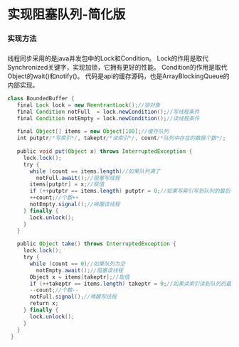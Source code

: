 # 实现阻塞队列-简化版

### 实现方法


### 
线程同步采用的是java并发包中的Lock和Condition。
Lock的作用是取代Synchronized关键字，实现加锁，它拥有更好的性能。
Condition的作用是取代Object的wait()和notify()。
代码是api的缓存源码，也是ArrayBlockingQueue的内部实现。

```java
class BoundedBuffer {
   final Lock lock = new ReentrantLock();//锁对象
   final Condition notFull  = lock.newCondition();//写线程条件 
   final Condition notEmpty = lock.newCondition();//读线程条件 
 
   final Object[] items = new Object[100];//缓存队列
   int putptr/*写索引*/, takeptr/*读索引*/, count/*队列中存在的数据个数*/;
 
   public void put(Object x) throws InterruptedException {
     lock.lock();
     try {
       while (count == items.length)//如果队列满了 
         notFull.await();//阻塞写线程
       items[putptr] = x;//赋值 
       if (++putptr == items.length) putptr = 0;//如果写索引写到队列的最后一个位置了，那么置为0
       ++count;//个数++
       notEmpty.signal();//唤醒读线程
     } finally {
       lock.unlock();
     }
   }
 
   public Object take() throws InterruptedException {
     lock.lock();
     try {
       while (count == 0)//如果队列为空
         notEmpty.await();//阻塞读线程
       Object x = items[takeptr];//取值 
       if (++takeptr == items.length) takeptr = 0;//如果读索引读到队列的最后一个位置了，那么置为0
       --count;//个数--
       notFull.signal();//唤醒写线程
       return x;
     } finally {
       lock.unlock();
     }
   } 
 }
```
